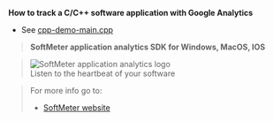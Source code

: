 ﻿**How to track a C/C++ software application with Google Analytics**  

- See [cpp-demo-main.cpp](cpp-demo-main.cpp)

> **SoftMeter application analytics SDK for Windows, MacOS, IOS**

> ![SoftMeter application analytics logo](https://www.starmessagesoftware.com/myfiles/softmeter-icon-128x155.png)  
> Listen to the heartbeat of your software

> For more info go to:
> - [SoftMeter website](https://www.StarMessageSoftware.com/softmeter)
